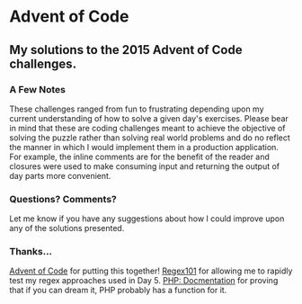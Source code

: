 # Advent of Code
## My solutions to the 2015 Advent of Code challenges.
### A Few Notes
These challenges ranged from fun to frustrating depending upon my current understanding of how to solve a given
day's exercises. Please bear in mind that these are coding challenges meant to achieve the objective of solving
the puzzle rather than solving real world problems and do no reflect the manner in which I would implement them
in a production application. For example, the inline comments are for the benefit of the reader and closures
were used to make consuming input and returning the output of day parts more convenient.

### Questions? Comments?
Let me know if you have any suggestions about how I could improve upon any of the solutions presented.

### Thanks...
[Advent of Code](https://adventofcode.com) for putting this together! 
[Regex101](https://regex101.com) for allowing me to rapidly test my regex approaches used in Day 5. 
[PHP: Docmentation](http://php.net/docs.php) for proving that if you can dream it, PHP probably has a function for it.